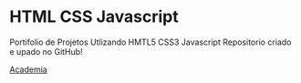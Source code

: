# HTML CSS Javascript
 Portifolio de Projetos Utlizando HMTL5 CSS3 Javascript
 Repositorio criado e upado no GitHub!

 <a href="https://filipebastos-dev.github.io/HTML-CSS-Javascript/trabalhos/site-academia/index.html">Academia</a>